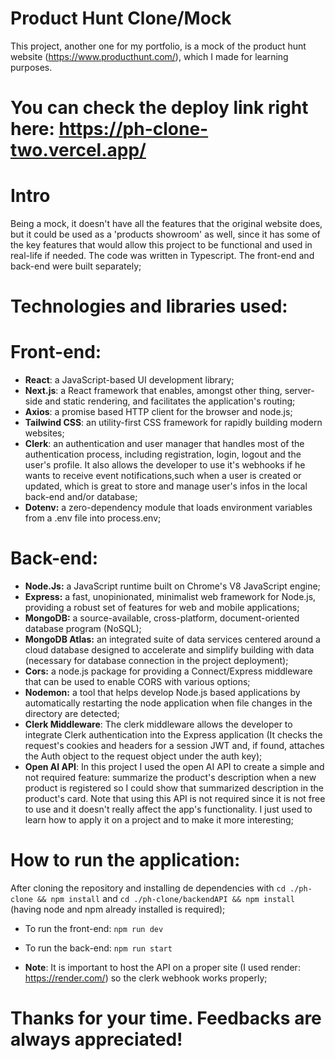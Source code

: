 # Product Hunt Clone/Mock
This project, another one for my portfolio, is a mock of the product hunt website (https://www.producthunt.com/), which I made for learning purposes.

# You can check the deploy link right here: https://ph-clone-two.vercel.app/

# Intro
Being a mock, it doesn't have all the features that the original website does, but it could be used as a 'products showroom' as well, since it has some of the key features that would allow this project to be functional and used in real-life if needed. The code was written in Typescript. The front-end and back-end were built separately;

# Technologies and libraries used:
  # Front-end:
  - **React**: a JavaScript-based UI development library;
  - **Next.js**: a React framework that enables, amongst other thing, server-side and static rendering, and facilitates the application's routing;
  - **Axios**: a promise based HTTP client for the browser and node.js;
  - **Tailwind CSS**: an utility-first CSS framework for rapidly building modern websites;
  - **Clerk**: an authentication and user manager that handles most of the authentication process, including registration, login, logout and the user's profile. It also allows the developer to use it's webhooks if he wants to receive event notifications,such when a user is created or updated, which is great to store and manage user's infos in the local back-end and/or database;
  - **Dotenv:** a zero-dependency module that loads environment variables from a .env file into process.env;

  # Back-end:
  - **Node.Js:** a JavaScript runtime built on Chrome's V8 JavaScript engine;
  - **Express:** a fast, unopinionated, minimalist web framework for Node.js, providing a robust set of features for web and mobile applications;
  - **MongoDB:** a source-available, cross-platform, document-oriented database program (NoSQL);
  - **MongoDB Atlas:** an integrated suite of data services centered around a cloud database designed to accelerate and simplify building with data (necessary for database connection in the project deployment);
  - **Cors:** a node.js package for providing a Connect/Express middleware that can be used to enable CORS with various options;
  - **Nodemon:** a tool that helps develop Node.js based applications by automatically restarting the node application when file changes in the directory are detected;
  - **Clerk Middleware**: The clerk middleware allows the developer to integrate Clerk authentication into the Express application (It checks the request's cookies and headers for a session JWT and, if found, attaches the Auth object to the request object under the auth key);
  - **Open AI API**: In this project I used the open AI API to create a simple and not required feature: summarize the product's description when a new product is registered so I could show that summarized description in the product's card. Note that using this API is not required since it is not free to use and it doesn't really affect the app's functionality. I just used to learn how to apply it on a project and to make it more interesting;

# How to run the application:
After cloning the repository and installing de dependencies with `cd ./ph-clone && npm install` and `cd ./ph-clone/backendAPI && npm install` (having node and npm already installed is required);

- To run the front-end: `npm run dev`
- To run the back-end: `npm run start`

 - **Note**: It is important to host the API on a proper site (I used render: https://render.com/) so the clerk webhook works properly;

# Thanks for your time. Feedbacks are always appreciated!

